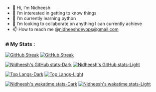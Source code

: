 - 👋 Hi, I’m Nidheesh
- 👀 I’m interested in getting to know things
- 🌱 I’m currently learning python
- 💞️ I’m looking to collaborate on anything I can currently achieve
- 📫 How to reach me @nidheeshdevops@gmail.com

### :fire: My Stats :
[![GitHub Streak](http://github-readme-streak-stats.herokuapp.com?user=nidh-eesh&theme=dark#gh-dark-mode-only)](https://git.io/streak-stats#gh-dark-mode-only)
[![GitHub Streak](http://github-readme-streak-stats.herokuapp.com?user=nidh-eesh&theme=default#gh-light-mode-only)](https://git.io/streak-stats#gh-light-mode-only)

[![Nidheesh's GitHub stats-Dark](https://github-readme-stats.vercel.app/api?username=nidh-eesh&show=reviews,prs_merged,prs_merged_percentage&show_icons=true&theme=dark#gh-dark-mode-only)](https://github.com/anuraghazra/github-readme-stats#gh-dark-mode-only)
[![Nidheesh's GitHub stats-Light](https://github-readme-stats.vercel.app/api?username=nidh-eesh&show=reviews,prs_merged,prs_merged_percentage&show_icons=true&theme=default#gh-light-mode-only)](https://github.com/anuraghazra/github-readme-stats#gh-light-mode-only)

[![Top Langs-Dark](https://github-readme-stats.vercel.app/api/top-langs/?username=nidh-eesh&layout=donut&theme=dark#gh-dark-mode-only)](https://github.com/anuraghazra/github-readme-stats#gh-dark-mode-only)
[![Top Langs-Light](https://github-readme-stats.vercel.app/api/top-langs/?username=nidh-eesh&layout=donut&theme=default#gh-light-mode-only)](https://github.com/anuraghazra/github-readme-stats#gh-light-mode-only)

[![Nidheesh's wakatime stats-Dark](https://github-readme-stats.vercel.app/api/wakatime?username=nidheesh&layout=compact&theme=dark#gh-dark-mode-only)](https://github.com/anuraghazra/github-readme-stats#gh-dark-mode-only)
[![Nidheesh's wakatime stats-Light](https://github-readme-stats.vercel.app/api/wakatime?username=nidheesh&layout=compact&theme=default#gh-light-mode-only)](https://github.com/anuraghazra/github-readme-stats#gh-light-mode-only)


<!---
nidh-eesh/nidh-eesh is a ✨ special ✨ repository because its `README.md` (this file) appears on your GitHub profile.
You can click the Preview link to take a look at your changes.
--->
